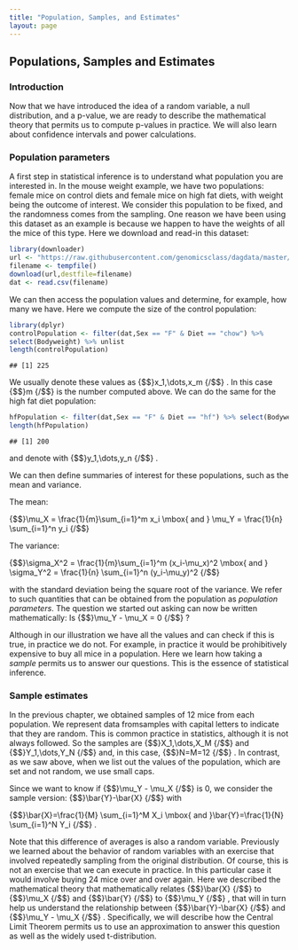 ```yaml
--- 
title: "Population, Samples, and Estimates" 
layout: page 
--- 
```



## Populations, Samples and Estimates 

### Introduction 

Now that we have introduced the idea of a random variable, a null distribution, and a p-value, we are ready to describe the mathematical theory that permits us to compute p-values in practice. We will also learn about confidence intervals and power calculations. 

### Population parameters 

A first step in statistical inference is to understand what population you are interested in. In the mouse weight example, we have two populations: female mice on control diets and female mice on high fat diets, with weight being the outcome of interest. We consider this population to be fixed, and the randomness comes from the sampling. One reason we have been using this dataset as an example is because we happen to have the weights of all the mice of this type. Here we download and read-in this dataset: 


```r 
library(downloader) 
url <- "https://raw.githubusercontent.com/genomicsclass/dagdata/master/inst/extdata/mice_pheno.csv" 
filename <- tempfile() 
download(url,destfile=filename) 
dat <- read.csv(filename) 
``` 

We can then access the population values and determine, for example, how many we have. Here we compute the size of the control population: 


```r 
library(dplyr) 
controlPopulation <- filter(dat,Sex == "F" & Diet == "chow") %>% 
select(Bodyweight) %>% unlist 
length(controlPopulation) 
``` 

``` 
## [1] 225 
``` 

We usually denote these values as {$$}x_1,\dots,x_m {/$$} . In this case {$$}m {/$$} is the number computed above. We can do the same for the high fat diet population: 


```r 
hfPopulation <- filter(dat,Sex == "F" & Diet == "hf") %>% select(Bodyweight) %>% unlist 
length(hfPopulation) 
``` 

``` 
## [1] 200 
``` 

and denote with {$$}y_1,\dots,y_n {/$$} . 

We can then define summaries of interest for these populations, such as the mean and variance. 

The mean: 

{$$}\mu_X = \frac{1}{m}\sum_{i=1}^m x_i \mbox{ and } \mu_Y = \frac{1}{n} \sum_{i=1}^n y_i {/$$} 

The variance: 

{$$}\sigma_X^2 = \frac{1}{m}\sum_{i=1}^m (x_i-\mu_x)^2 \mbox{ and } \sigma_Y^2 = \frac{1}{n} \sum_{i=1}^n (y_i-\mu_y)^2 {/$$} 

with the standard deviation being the square root of the variance. We refer to such quantities that can be obtained from the population as _population parameters_. The question we started out asking can now be written mathematically: Is {$$}\mu_Y - \mu_X = 0 {/$$} ? 

Although in our illustration we have all the values and can check if this is true, in practice we do not. For example, in practice it would be prohibitively expensive to buy all mice in a population. Here we learn how taking a _sample_ permits us to answer our questions. This is the essence of statistical inference. 

### Sample estimates 

In the previous chapter, we obtained samples of 12 mice from each population. We represent data fromsamples with capital letters to indicate that they are random. This is common practice in statistics, although it is not always followed. So the samples are {$$}X_1,\dots,X_M {/$$} and {$$}Y_1,\dots,Y_N {/$$} and, in this case, {$$}N=M=12 {/$$} . In contrast, as we saw above, when we list out the values of the population, which are set and not random, we use small caps. 

Since we want to know if {$$}\mu_Y - \mu_X {/$$} is 0, we consider the sample version: {$$}\bar{Y}-\bar{X} {/$$} with 

{$$}\bar{X}=\frac{1}{M} \sum_{i=1}^M X_i \mbox{ and }\bar{Y}=\frac{1}{N} \sum_{i=1}^N Y_i {/$$} . 

Note that this difference of averages is also a random variable. Previously we learned about the behavior of random variables with an exercise that involved repeatedly sampling from the original distribution. Of course, this is not an exercise that we can execute in practice. In this particular case it would involve buying 24 mice over and over again. Here we described the mathematical theory that mathematically relates {$$}\bar{X} {/$$} to {$$}\mu_X {/$$} and {$$}\bar{Y} {/$$} to {$$}\mu_Y {/$$} , that will in turn help us understand the relationship between {$$}\bar{Y}-\bar{X} {/$$} and {$$}\mu_Y - \mu_X {/$$} . Specifically, we will describe how the Central Limit Theorem permits us to use an approximation to answer this question as well as the widely used t-distribution. 
